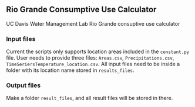 ## Rio Grande Consumptive Use Calculator

UC Davis Water Management Lab Rio Grande consuptive use calculator

### Input files

Current the scripts only supports location areas included in the `constant.py` file. User needs to provide three files: `Areas.csv`, `Precipitations.csv`, `TimeSeriersTemperature_location.csv`. All input files need to be inside a folder with its location name stored in `results_files`.

### Output files

Make a folder `result_files`, and all result files will be stored in there.
